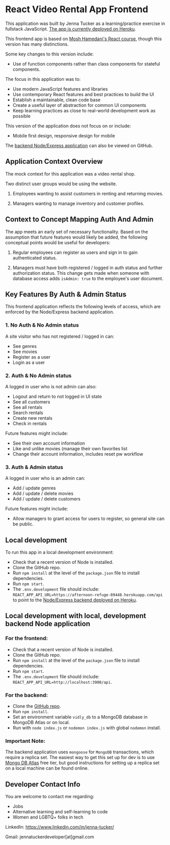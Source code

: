 # React Video Rental App Frontend

This application was built by Jenna Tucker as a learning/practice exercise in fullstack JavaScript. [The app is currently deployed on Heroku](https://gentle-ravine-70551.herokuapp.com/).

This frontend app is based on [Mosh Hamedani's React course](https://codewithmosh.com/p/mastering-react), though this version has many distinctions.

Some key changes to this version include:

- Use of function components rather than class components for stateful components.

The focus in this application was to:

- Use modern JavaScript features and libraries
- Use contemporary React features and best practices to build the UI
- Establish a maintainable, clean code base
- Create a useful layer of abstraction for common UI components
- Keep learning practices as close to real-world development work as possible

This version of the application does not focus on or include:

- Mobile first design, responsive design for mobile

The [backend Node/Express application](https://github.com/jennatuckerdeveloper/Node-Vidly-Backend/blob/main/README.md) can also be viewed on GitHub.

## Application Context Overview

The mock context for this application was a video rental shop.

Two distinct user groups would be using the website.

1. Employees wanting to assist customers in renting and returning movies.

2. Managers wanting to manage inventory and customer profiles.

## Context to Concept Mapping Auth And Admin

The app meets an early set of necessary functionality. Based on the assumption that future features would likely be added, the following conceptual points would be useful for developers:

1. Regular employees can register as users and sign in to gain authenticated status.

2. Managers must have both registered / logged in auth status and further authorization status. This change gets made when someone with database access adds `isAdmin: true` to the employee's user document.

## Key Features By Auth & Admin Status

This frontend application reflects the following levels of access, which are enforced by the Node/Express backend application.

### 1. No Auth & No Admin status

A site visitor who has not registered / logged in can:

- See genres
- See movies
- Register as a user
- Login as a user

### 2. Auth & No Admin status

A logged in user who is not admin can also:

- Logout and return to not logged in UI state
- See all customers
- See all rentals
- Search rentals
- Create new rentals
- Check in rentals

Future features might include:

- See their own account information
- Like and unlike movies (manage their own favorites list
- Change their account information, includes reset pw workflow

### 3. Auth & Admin status

A logged in user who is an admin can:

- Add / update genres
- Add / update / delete movies
- Add / update / delete customers

Future features might include:

- Allow managers to grant access for users to register, so general site can be public.

## Local development

To run this app in a local development environment:

- Check that a recent version of Node is installed.
- Clone the GitHub repo.
- Run `npm install` at the level of the `package.json` file to install dependencies.
- Run `npm start`.
- The `.env.development` file should include: `REACT_APP_API_URL=https://afternoon-refuge-89448.herokuapp.com/api` to point to the [Node/Express backend deployed on Heroku](https://github.com/jennatuckerdeveloper/Node-Vidly-Backend/blob/main/README.md).

## Local development with local, development backend Node application

### For the frontend:

- Check that a recent version of Node is installed.
- Clone the GitHub repo.
- Run `npm install` at the level of the `package.json` file to install dependencies.
- Run `npm start`.
- The `.env.development` file should include: `REACT_APP_API_URL=http://localhost:3900/api`.

### For the backend:

- Clone the [GitHub repo](https://github.com/jennatuckerdeveloper/Node-Vidly-Backend).
- Run `npm install`.
- Set an environment variable `vidly_db` to a MongoDB database in MongoDB Atlas or on local.
- Run with `node index.js` or `nodemon index.js` with global `nodemon` install.

### Important Note:

The backend application uses `mongoose` for `MongoDB` transactions, which require a replica set. The easiest way to get this set up for dev is to use [Mongo DB Atlas](https://www.mongodb.com/atlas/database) free tier, but good instructions for setting up a replica set on a local machine can be found online.

## Developer Contact Info

You are welcome to contact me regarding:

- Jobs
- Alternative learning and self-learning to code
- Women and LGBTQ+ folks in tech

LinkedIn: https://www.linkedin.com/in/jenna-tucker/

Gmail: jennatuckerdeveloper[at]gmail.com
